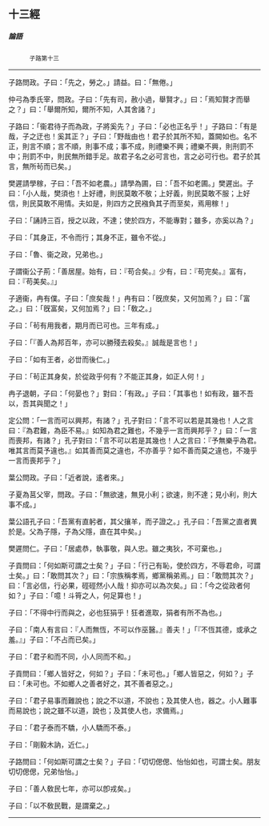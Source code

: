 

## 十三經

##### 論語
　　　`子路第十三`

* * *

子路問政。子曰：「先之，勞之。」請益。曰：「無倦。」

仲弓為季氏宰，問政。子曰：「先有司，赦小過，舉賢才。」曰：「焉知賢才而舉之？」曰：「舉爾所知，爾所不知，人其舍諸？」

子路曰：「衞君待子而為政，子將奚先？」子曰：「必也正名乎！」子路曰：「有是哉，子之迂也！奚其正？」子曰：「野哉由也！君子於其所不知，蓋闕如也。名不正，則言不順；言不順，則事不成；事不成，則禮樂不興；禮樂不興，則刑罰不中；刑罰不中，則民無所錯手足。故君子名之必可言也，言之必可行也。君子於其言，無所茍而已矣。」

樊遲請學稼，子曰：「吾不如老農。」請學為圃，曰：「吾不如老圃。」樊遲出。子曰：「小人哉，樊須也！上好禮，則民莫敢不敬；上好義，則民莫敢不服；上好信，則民莫敢不用情。夫如是，則四方之民襁負其子而至矣，焉用稼！」

子曰：「誦詩三百，授之以政，不達；使於四方，不能專對；雖多，亦奚以為？」

子曰：「其身正，不令而行；其身不正，雖令不從。」

子曰：「魯、衞之政，兄弟也。」

子謂衞公子荊：「善居屋。始有，曰：『苟合矣。』少有，曰：『苟完矣。』富有，曰：『苟美矣。』」

子適衞，冉有僕。子曰：「庶矣哉！」冉有曰：「旣庶矣，又何加焉？」曰：「富之。」曰：「旣富矣，又何加焉？」曰：「敎之。」

子曰：「茍有用我者，期月而已可也。三年有成。」

子曰：「『善人為邦百年，亦可以勝殘去殺矣。』誠哉是言也！」

子曰：「如有王者，必丗而後仁。」

子曰：「茍正其身矣，於從政乎何有？不能正其身，如正人何！」

冉子退朝，子曰：「何晏也？」對曰：「有政。」子曰：「其事也！如有政，雖不吾以，吾其與聞之！」

定公問：「一言而可以興邦，有諸？」孔子對曰：「言不可以若是其幾也！人之言曰：『為君難，為臣不易。』如知為君之難也，不幾乎一言而興邦乎？」曰：「一言而喪邦，有諸？」孔子對曰：「言不可以若是其幾也！人之言曰：『予無樂乎為君。唯其言而莫予違也。』如其善而莫之違也，不亦善乎？如不善而莫之違也，不幾乎一言而喪邦乎？」

葉公問政。子曰：「近者說，逺者來。」

子夏為莒父宰，問政。子曰：「無欲速，無見小利；欲速，則不達；見小利，則大事不成。」

葉公語孔子曰：「吾黨有直躬者，其父攘羊，而子證之。」孔子曰：「吾黨之直者異於是。父為子隱，子為父隱，直在其中矣。」

樊遲問仁。子曰：「居處恭，執事敬，與人忠。雖之夷狄，不可棄也。」

子貢問曰：「何如斯可謂之士矣？」子曰：「行己有恥，使於四方，不辱君命，可謂士矣。」曰：「敢問其次？」曰：「宗族稱孝焉，鄉黨稱弟焉。」曰：「敢問其次？」曰：「言必信，行必果，硜硜然小人哉！抑亦可以為次矣。」曰：「今之從政者何如？」子曰：「噫！斗筲之人，何足算也！」

子曰：「不得中行而與之，必也狂狷乎！狂者進取，狷者有所不為也。」

子曰：「南人有言曰：『人而無恆，不可以作巫醫。』善夫！」「『不恆其德，或承之羞。』」子曰：「不占而已矣。」

子曰：「君子和而不同，小人同而不和。」

子貢問曰：「鄉人皆好之，何如？」子曰：「未可也。」「鄉人皆惡之，何如？」子曰：「未可也。不如鄉人之善者好之，其不善者惡之。」

子曰：「君子易事而難說也；說之不以道，不說也；及其使人也，器之。小人難事而易說也；說之雖不以道，說也；及其使人也，求備焉。」

子曰：「君子泰而不驕，小人驕而不泰。」

子曰：「剛毅木訥，近仁。」

子路問曰：「何如斯可謂之士矣？」子曰：「切切偲偲、怡怡如也，可謂士矣。朋友切切偲偲，兄弟怡怡。」

子曰：「善人敎民七年，亦可以卽戎矣。」

子曰：「以不敎民戰，是謂棄之。」

* * *

